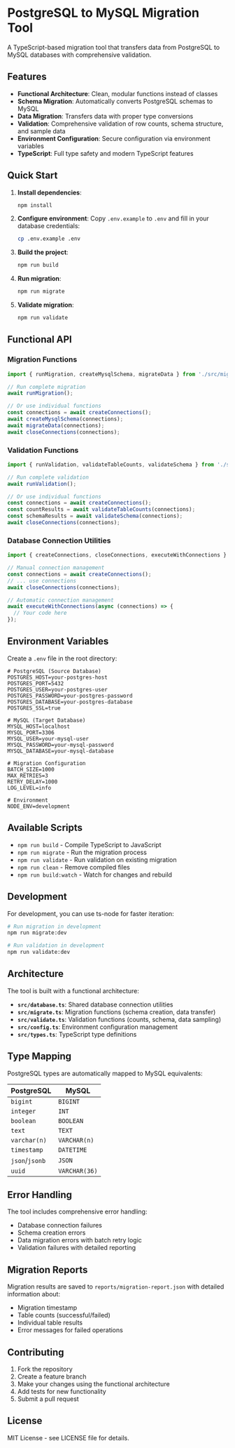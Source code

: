 # PostgreSQL to MySQL Migration Tool

A TypeScript-based migration tool that transfers data from PostgreSQL to MySQL databases with comprehensive validation.

## Features

- **Functional Architecture**: Clean, modular functions instead of classes
- **Schema Migration**: Automatically converts PostgreSQL schemas to MySQL
- **Data Migration**: Transfers data with proper type conversions
- **Validation**: Comprehensive validation of row counts, schema structure, and sample data
- **Environment Configuration**: Secure configuration via environment variables
- **TypeScript**: Full type safety and modern TypeScript features

## Quick Start

1. **Install dependencies**:
   ```bash
   npm install
   ```

2. **Configure environment**:
   Copy `.env.example` to `.env` and fill in your database credentials:
   ```bash
   cp .env.example .env
   ```

3. **Build the project**:
   ```bash
   npm run build
   ```

4. **Run migration**:
   ```bash
   npm run migrate
   ```

5. **Validate migration**:
   ```bash
   npm run validate
   ```

## Functional API

### Migration Functions

```typescript
import { runMigration, createMysqlSchema, migrateData } from './src/migrate';

// Run complete migration
await runMigration();

// Or use individual functions
const connections = await createConnections();
await createMysqlSchema(connections);
await migrateData(connections);
await closeConnections(connections);
```

### Validation Functions

```typescript
import { runValidation, validateTableCounts, validateSchema } from './src/validate';

// Run complete validation
await runValidation();

// Or use individual functions
const connections = await createConnections();
const countResults = await validateTableCounts(connections);
const schemaResults = await validateSchema(connections);
await closeConnections(connections);
```

### Database Connection Utilities

```typescript
import { createConnections, closeConnections, executeWithConnections } from './src/database';

// Manual connection management
const connections = await createConnections();
// ... use connections
await closeConnections(connections);

// Automatic connection management
await executeWithConnections(async (connections) => {
  // Your code here
});
```

## Environment Variables

Create a `.env` file in the root directory:

```env
# PostgreSQL (Source Database)
POSTGRES_HOST=your-postgres-host
POSTGRES_PORT=5432
POSTGRES_USER=your-postgres-user
POSTGRES_PASSWORD=your-postgres-password
POSTGRES_DATABASE=your-postgres-database
POSTGRES_SSL=true

# MySQL (Target Database)
MYSQL_HOST=localhost
MYSQL_PORT=3306
MYSQL_USER=your-mysql-user
MYSQL_PASSWORD=your-mysql-password
MYSQL_DATABASE=your-mysql-database

# Migration Configuration
BATCH_SIZE=1000
MAX_RETRIES=3
RETRY_DELAY=1000
LOG_LEVEL=info

# Environment
NODE_ENV=development
```

## Available Scripts

- `npm run build` - Compile TypeScript to JavaScript
- `npm run migrate` - Run the migration process
- `npm run validate` - Run validation on existing migration
- `npm run clean` - Remove compiled files
- `npm run build:watch` - Watch for changes and rebuild

## Development

For development, you can use ts-node for faster iteration:

```bash
# Run migration in development
npm run migrate:dev

# Run validation in development
npm run validate:dev
```

## Architecture

The tool is built with a functional architecture:

- **`src/database.ts`**: Shared database connection utilities
- **`src/migrate.ts`**: Migration functions (schema creation, data transfer)
- **`src/validate.ts`**: Validation functions (counts, schema, data sampling)
- **`src/config.ts`**: Environment configuration management
- **`src/types.ts`**: TypeScript type definitions

## Type Mapping

PostgreSQL types are automatically mapped to MySQL equivalents:

| PostgreSQL | MySQL |
|------------|-------|
| `bigint` | `BIGINT` |
| `integer` | `INT` |
| `boolean` | `BOOLEAN` |
| `text` | `TEXT` |
| `varchar(n)` | `VARCHAR(n)` |
| `timestamp` | `DATETIME` |
| `json`/`jsonb` | `JSON` |
| `uuid` | `VARCHAR(36)` |

## Error Handling

The tool includes comprehensive error handling:

- Database connection failures
- Schema creation errors
- Data migration errors with batch retry logic
- Validation failures with detailed reporting

## Migration Reports

Migration results are saved to `reports/migration-report.json` with detailed information about:

- Migration timestamp
- Table counts (successful/failed)
- Individual table results
- Error messages for failed operations

## Contributing

1. Fork the repository
2. Create a feature branch
3. Make your changes using the functional architecture
4. Add tests for new functionality
5. Submit a pull request

## License

MIT License - see LICENSE file for details.